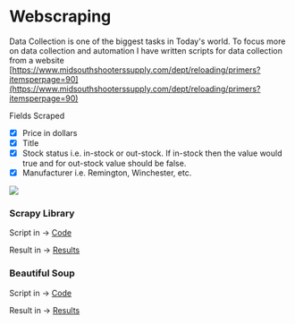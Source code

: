# Webscraping
Data Collection is one of the biggest tasks in Today's world. To focus more on data collection and automation I have written scripts for data collection from a website [https://www.midsouthshooterssupply.com/dept/reloading/primers?itemsperpage=90](https://www.midsouthshooterssupply.com/dept/reloading/primers?itemsperpage=90)

Fields Scraped
- [x] Price in dollars
- [x] Title
- [x] Stock status i.e. in-stock or out-stock. If in-stock then the value would true and for out-stock value should be false.
- [x] Manufacturer i.e. Remington, Winchester, etc.

![](https://bin.wantguns.dev/OXnkFN)

### **Scrapy Library**

Script in  &#8594; [Code](https://github.com/r-narula/webscraping/blob/main/webscraper/webscraper/spiders/scraper.py) 

Result in  &#8594; [Results](https://github.com/r-narula/webscraping/blob/main/webscraper/results.json)

### **Beautiful Soup**

Script in  &#8594; [Code](https://github.com/r-narula/webscraping/blob/main/script.py)

Result in  &#8594; [Results](https://github.com/r-narula/webscraping/blob/main/final.json)


